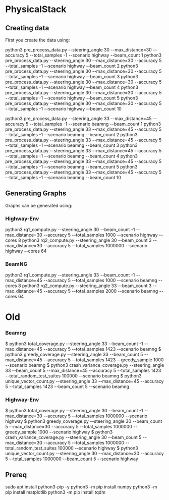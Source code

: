 # PhysicalStack

## Creating data
First you create the data using:

python3 pre_process_data.py --steering_angle 30 --max_distance=30 --accuracy 5 --total_samples -1 --scenario highway --beam_count 1
python3 pre_process_data.py --steering_angle 30 --max_distance=30 --accuracy 5 --total_samples -1 --scenario highway --beam_count 2
python3 pre_process_data.py --steering_angle 30 --max_distance=30 --accuracy 5 --total_samples -1 --scenario highway --beam_count 3
python3 pre_process_data.py --steering_angle 30 --max_distance=30 --accuracy 5 --total_samples -1 --scenario highway --beam_count 4
python3 pre_process_data.py --steering_angle 30 --max_distance=30 --accuracy 5 --total_samples -1 --scenario highway --beam_count 5
python3 pre_process_data.py --steering_angle 30 --max_distance=30 --accuracy 5 --total_samples -1 --scenario highway --beam_count 10

python3 pre_process_data.py --steering_angle 33 --max_distance=45 --accuracy 5 --total_samples -1 --scenario beamng --beam_count 1
python3 pre_process_data.py --steering_angle 33 --max_distance=45 --accuracy 5 --total_samples -1 --scenario beamng --beam_count 2
python3 pre_process_data.py --steering_angle 33 --max_distance=45 --accuracy 5 --total_samples -1 --scenario beamng --beam_count 3
python3 pre_process_data.py --steering_angle 33 --max_distance=45 --accuracy 5 --total_samples -1 --scenario beamng --beam_count 4
python3 pre_process_data.py --steering_angle 33 --max_distance=45 --accuracy 5 --total_samples -1 --scenario beamng --beam_count 5
python3 pre_process_data.py --steering_angle 33 --max_distance=45 --accuracy 5 --total_samples -1 --scenario beamng --beam_count 10

## Generating Graphs
Graphs can be generated using:


### Highway-Env

python3 rq1_compute.py --steering_angle 30 --beam_count -1 --max_distance=30 --accuracy 5 --total_samples 1000 --scenario highway --cores 8
python3 rq2_compute.py --steering_angle 30 --beam_count 3 --max_distance=30 --accuracy 5 --total_samples 1000000 --scenario highway --cores 64

### BeamNG

python3 rq1_compute.py --steering_angle 33 --beam_count -1 --max_distance=45 --accuracy 5 --total_samples 1000 --scenario beamng --cores 8
python3 rq2_compute.py --steering_angle 33 --beam_count 3 --max_distance=45 --accuracy 5 --total_samples 2000 --scenario beamng --cores 64

# Old


### Beamng

$ python3 total_coverage.py --steering_angle 33 --beam_count -1 --max_distance=45 --accuracy 5 --total_samples 1423 --scenario beamng
$ python3 greedy_coverage.py --steering_angle 33 --beam_count 5 --max_distance=45 --accuracy 5 --total_samples 1423 --greedy_sample 1000 --scenario beamng
$ python3 crash_variance_coverage.py --steering_angle 33 --beam_count 5 --max_distance=45 --accuracy 5 --total_samples 1423 --total_random_test_suites 100000 --scenario beamng
$ python3 unique_vector_count.py --steering_angle 33 --max_distance=45 --accuracy 5 --total_samples 1423 --beam_count 5 --scenario beamng

### Highway-Env

$ python3 total_coverage.py --steering_angle 30 --beam_count -1 --max_distance=30 --accuracy 5 --total_samples 1000000 --scenario highway
$ python3 greedy_coverage.py --steering_angle 30 --beam_count 5 --max_distance=30 --accuracy 5 --total_samples 1000000 --greedy_sample 1000 --scenario highway
$ python3 crash_variance_coverage.py --steering_angle 30 --beam_count 5 --max_distance=30 --accuracy 5 --total_samples 1000000 --total_random_test_suites 100000 --scenario highway
$ python3 unique_vector_count.py --steering_angle 30 --max_distance=30 --accuracy 5 --total_samples 1000000 --beam_count 5 --scenario highway


## Prereq

sudo apt install python3-pip -y
python3 -m pip install numpy
python3 -m pip install matplotlib
python3 -m pip install tqdm
